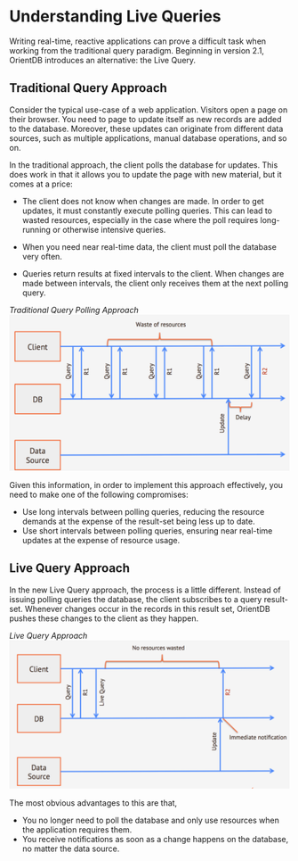 
# Understanding Live Queries

Writing real-time, reactive applications can prove a difficult task when working from the traditional query paradigm.  Beginning in version 2.1, OrientDB introduces an alternative: the Live Query.

## Traditional Query Approach

Consider the typical use-case of a web application. Visitors open a page on their browser.  You need to page to update itself as new records are added to the database.  Moreover, these updates can originate from different data sources, such as multiple applications, manual database operations, and so on.

In the traditional approach, the client polls the database for updates.  This does work in that it allows you to update the page with new material, but it comes at a price:

- The client does not know when changes are made.  In order to get updates, it must constantly execute polling queries.  This can lead to wasted resources, especially in the case where the poll requires long-running or otherwise intensive queries. 

- When you need near real-time data, the client must poll the database very often.

- Queries return results at fixed intervals to the client.  When changes are made between intervals, the client only receives them at the next polling query.

*Traditional Query Polling Approach*
![](../images/queryPolling.png)

Given this information, in order to implement this approach effectively, you need to make one of the following compromises:

- Use long intervals between polling queries, reducing the resource demands at the expense of the result-set being less up to date.
- Use short intervals between polling queries, ensuring near real-time updates at the expense of resource usage.

## Live Query Approach

In the new Live Query approach, the process is a little different.  Instead of issuing polling queries the database, the client subscribes to a query result-set.  Whenever changes occur in the records in this result set, OrientDB pushes these changes to the client as they happen.

*Live Query Approach*
![](../images/liveQuery.png)

The most obvious advantages to this are that,

- You no longer need to poll the database and only use resources when the application requires them.
- You receive notifications as soon as a change happens on the database, no matter the data source.

